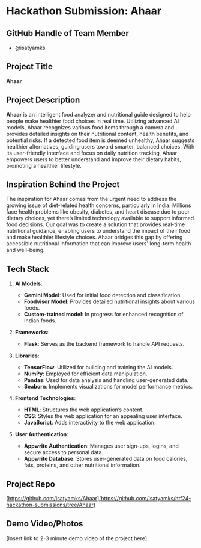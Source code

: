 # Hackathon Submission: Ahaar

## GitHub Handle of Team Member  

- @isatyamks

## Project Title  

**Ahaar**

## Project Description    

**Ahaar** is an intelligent food analyzer and nutritional guide designed to help people make healthier food choices in real time. Utilizing advanced AI models, Ahaar recognizes various food items through a camera and provides detailed insights on their nutritional content, health benefits, and potential risks. If a detected food item is deemed unhealthy, Ahaar suggests healthier alternatives, guiding users toward smarter, balanced choices. With its user-friendly interface and focus on daily nutrition tracking, Ahaar empowers users to better understand and improve their dietary habits, promoting a healthier lifestyle.

## Inspiration Behind the Project  

The inspiration for Ahaar comes from the urgent need to address the growing issue of diet-related health concerns, particularly in India. Millions face health problems like obesity, diabetes, and heart disease due to poor dietary choices, yet there’s limited technology available to support informed food decisions. Our goal was to create a solution that provides real-time nutritional guidance, enabling users to understand the impact of their food and make healthier lifestyle choices. Ahaar bridges this gap by offering accessible nutritional information that can improve users' long-term health and well-being.

## Tech Stack  

1. **AI Models**:
   - **Gemini Model**: Used for initial food detection and classification.
   - **Foodvisor Model**: Provides detailed nutritional insights about various foods.
   - **Custom-trained model**: In progress for enhanced recognition of Indian foods.

2. **Frameworks**:
   - **Flask**: Serves as the backend framework to handle API requests.

3. **Libraries**:
   - **TensorFlow**: Utilized for building and training the AI models.
   - **NumPy**: Employed for efficient data manipulation.
   - **Pandas**: Used for data analysis and handling user-generated data.
   - **Seaborn**: Implements visualizations for model performance metrics.

4. **Frontend Technologies**:
   - **HTML**: Structures the web application’s content.
   - **CSS**: Styles the web application for an appealing user interface.
   - **JavaScript**: Adds interactivity to the web application.

5. **User Authentication**:
   - **Appwrite Authentication**: Manages user sign-ups, logins, and secure access to personal data.
   - **Appwrite Database**: Stores user-generated data on food calories, fats, proteins, and other nutritional information.

## Project Repo  

[https://github.com/isatyamks/Ahaar](https://github.com/isatyamks/htf24-hackathon-submissions/tree/Ahaar)

## Demo Video/Photos  

[Insert link to 2-3 minute demo video of the project here]
